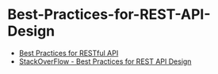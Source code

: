 # Best-Practices-for-REST-API-Design

* [Best Practices for RESTful API](https://www.vinaysahni.com/best-practices-for-a-pragmatic-restful-api)
* [StackOverFlow - Best Practices for REST API Design](https://stackoverflow.blog/2020/03/02/best-practices-for-rest-api-design/)
